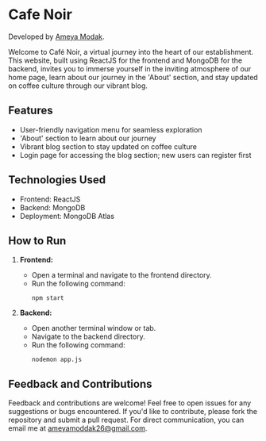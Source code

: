 # Cafe Noir

Developed by [Ameya Modak](https://www.linkedin.com/in/ameya-modak/).

Welcome to Café Noir, a virtual journey into the heart of our establishment. This website, built using ReactJS for the frontend and MongoDB for the backend, invites you to immerse yourself in the inviting atmosphere of our home page, learn about our journey in the 'About' section, and stay updated on coffee culture through our vibrant blog.

## Features
- User-friendly navigation menu for seamless exploration
- 'About' section to learn about our journey
- Vibrant blog section to stay updated on coffee culture
- Login page for accessing the blog section; new users can register first

## Technologies Used
- Frontend: ReactJS
- Backend: MongoDB
- Deployment: MongoDB Atlas

## How to Run
1. **Frontend:**
   - Open a terminal and navigate to the frontend directory.
   - Run the following command:
     ```
     npm start
     ```

2. **Backend:**
   - Open another terminal window or tab.
   - Navigate to the backend directory.
   - Run the following command:
     ```
     nodemon app.js
     ```


## Feedback and Contributions

Feedback and contributions are welcome! Feel free to open issues for any suggestions or bugs encountered. If you'd like to contribute, please fork the repository and submit a pull request. For direct communication, you can email me at [ameyamoddak26@gmail.com](mailto:ameyamoddak26@gmail.com).

 

